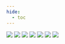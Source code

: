 ```yaml
---
hide:
  - toc
---
```

![](Contrato_page_1.png)
![](Contrato_page_2.png)
![](Contrato_page_3.png)
![](Contrato_page_4.png)
![](Contrato_page_5.png)
![](Contrato_page_6.png)
![](Contrato_page_7.png)


<style> 
body { 
  background-image: url('https://github.com/asolear/assets/blob/master/imgs/fondo3.jpg?raw=true'); 
  background-repeat: no-repeat; 
  background-attachment: fixed; /* background-size: cover; */ 
  background-size: 100% 100%;
   } 
</style> 

        